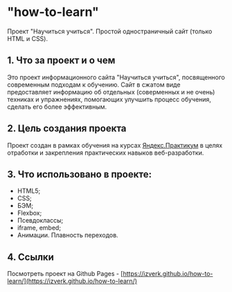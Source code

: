 # "how-to-learn"

Проект "Научиться учиться". Простой одностраничный сайт (только HTML и CSS).

## 1. Что за проект и о чем

Это проект информационного сайта "Научиться учиться", посвященного современным подходам к обучению. Сайт в сжатом виде предоставляет информацию об отдельных (соверменных и не очень) техниках и упражнениях, помогающих улучшить процесс обучения, сделать его более эффективным.

## 2. Цель создания проекта

Проект создан в рамках обучения на курсах [Яндекс.Практикум](https://practicum.yandex.ru/) в целях отработки и закрепления практических навыков веб-разработки.

## 3. Что использовано в проекте:

- HTML5;
- CSS;
- БЭМ;
- Flexbox;
- Псевдоклассы;
- iframe, embed;
- Анимации. Плавность переходов.

## 4. Ссылки

Посмотреть проект на Github Pages - [https://izverk.github.io/how-to-learn/](https://izverk.github.io/how-to-learn/)
